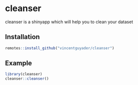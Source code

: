 
<!-- README.md is generated from README.Rmd. Please edit that file -->

# cleanser

<!-- badges: start -->

<!-- badges: end -->

cleanser is a shinyapp which will help you to clean your dataset

## Installation

``` r
remotes::install_github("vincentguyader/cleanser")
```

## Example

``` r
library(cleanser)
cleanser::cleanser()
```
